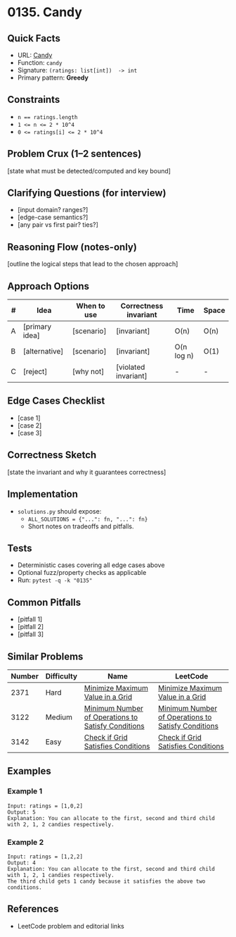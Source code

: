 # 0135. Candy

## Quick Facts

- URL: [Candy](https://leetcode.com/problems/candy/)
- Function: `candy`
- Signature: `(ratings: list[int])  -> int`
- Primary pattern: **Greedy**

## Constraints

- `n == ratings.length`
- `1 <= n <= 2 * 10^4`
- `0 <= ratings[i] <= 2 * 10^4`

## Problem Crux (1–2 sentences)

[state what must be detected/computed and key bound]

## Clarifying Questions (for interview)

- [input domain? ranges?]
- [edge-case semantics?]
- [any pair vs first pair? ties?]

## Reasoning Flow (notes-only)

[outline the logical steps that lead to the chosen approach]

## Approach Options

| #   | Idea           | When to use | Correctness invariant | Time       | Space |
| --- | -------------- | ----------- | --------------------- | ---------- | ----- |
| A   | [primary idea] | [scenario]  | [invariant]           | O(n)       | O(n)  |
| B   | [alternative]  | [scenario]  | [invariant]           | O(n log n) | O(1)  |
| C   | [reject]       | [why not]   | [violated invariant]  | -          | -     |

## Edge Cases Checklist

- [case 1]
- [case 2]
- [case 3]

## Correctness Sketch

[state the invariant and why it guarantees correctness]

## Implementation

- `solutions.py` should expose:
    - `ALL_SOLUTIONS = {"...": fn, "...": fn}`
    - Short notes on tradeoffs and pitfalls.

## Tests

- Deterministic cases covering all edge cases above
- Optional fuzz/property checks as applicable
- Run: `pytest -q -k "0135"`

## Common Pitfalls

- [pitfall 1]
- [pitfall 2]
- [pitfall 3]

## Similar Problems

| Number | Difficulty | Name                                                                                                                       | LeetCode                                                                                                                                |
| ------ | ---------- | -------------------------------------------------------------------------------------------------------------------------- | --------------------------------------------------------------------------------------------------------------------------------------- |
| 2371   | Hard       | [Minimize Maximum Value in a Grid](../2371-minimize-maximum-value-in-a-grid/readme.md)                                     | [Minimize Maximum Value in a Grid](https://leetcode.com/problems/minimize-maximum-value-in-a-grid/)                                     |
| 3122   | Medium     | [Minimum Number of Operations to Satisfy Conditions](../3122-minimum-number-of-operations-to-satisfy-conditions/readme.md) | [Minimum Number of Operations to Satisfy Conditions](https://leetcode.com/problems/minimum-number-of-operations-to-satisfy-conditions/) |
| 3142   | Easy       | [Check if Grid Satisfies Conditions](../3142-check-if-grid-satisfies-conditions/readme.md)                                 | [Check if Grid Satisfies Conditions](https://leetcode.com/problems/check-if-grid-satisfies-conditions/)                                 |

## Examples

### Example 1

```text
Input: ratings = [1,0,2]
Output: 5
Explanation: You can allocate to the first, second and third child with 2, 1, 2 candies respectively.
```

### Example 2

```text
Input: ratings = [1,2,2]
Output: 4
Explanation: You can allocate to the first, second and third child with 1, 2, 1 candies respectively.
The third child gets 1 candy because it satisfies the above two conditions.
```

## References

- LeetCode problem and editorial links
